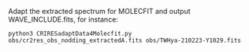 Adapt the extracted spectrum for MOLECFIT and output WAVE_INCLUDE.fits, for instance:

`python3 CRIRESadaptData4Molecfit.py obs/cr2res_obs_nodding_extractedA.fits obs/TWHya-210223-Y1029.fits`

